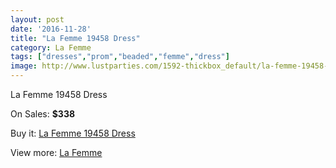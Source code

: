 ```yaml
---
layout: post
date: '2016-11-28'
title: "La Femme 19458 Dress"
category: La Femme
tags: ["dresses","prom","beaded","femme","dress"]
image: http://www.lustparties.com/1592-thickbox_default/la-femme-19458-dress.jpg
---
```

La Femme 19458 Dress

On Sales: **$338**
<a href="https://www.lustparties.com/en/la-femme/515-la-femme-19458-dress.html"><amp-img layout="responsive" width="600" height="600" src="//www.lustparties.com/1592-thickbox_default/la-femme-19458-dress.jpg" alt="La Femme 19458 Dress 0" /></a>
<a href="https://www.lustparties.com/en/la-femme/515-la-femme-19458-dress.html"><amp-img layout="responsive" width="600" height="600" src="//www.lustparties.com/1593-thickbox_default/la-femme-19458-dress.jpg" alt="La Femme 19458 Dress 1" /></a>

Buy it: [La Femme 19458 Dress](https://www.lustparties.com/en/la-femme/515-la-femme-19458-dress.html "La Femme 19458 Dress")

View more: [La Femme](https://www.lustparties.com/en/4-la-femme "La Femme")